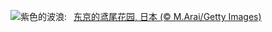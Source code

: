 ![](https://www.bing.com/th?id=OHR.IrisGarden_ZH-CN6226448882_UHD.jpg&w=1000)紫色的波浪:&nbsp;&ensp;[东京的鸢尾花园, 日本 (© M.Arai/Getty Images)](https://www.bing.com/th?id=OHR.IrisGarden_ZH-CN6226448882_UHD.jpg)
<br><br/>
